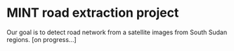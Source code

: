 # MINT road extraction project

Our goal is to detect road network from a satellite images from South Sudan regions.
[on progress...]
